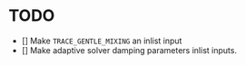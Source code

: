 # TODO
- [] Make `TRACE_GENTLE_MIXING` an inlist input
- [] Make adaptive solver damping parameters inlist inputs.